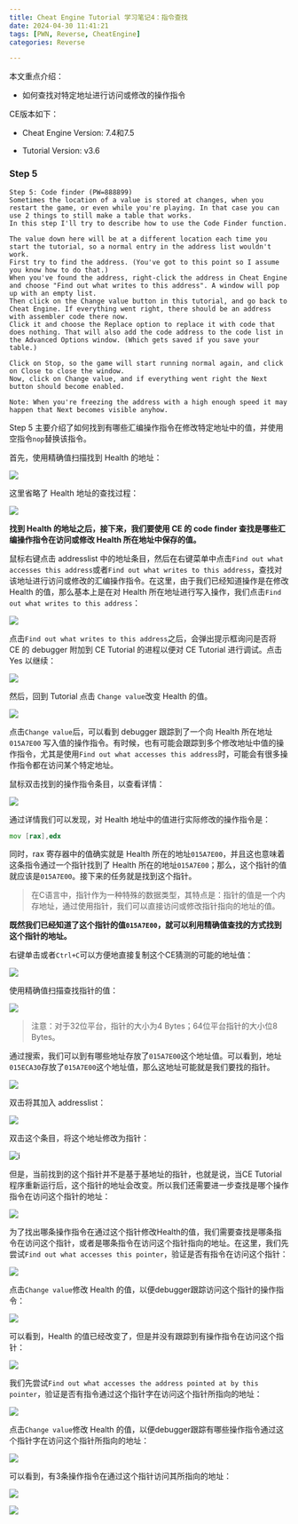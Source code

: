```yaml
---
title: Cheat Engine Tutorial 学习笔记4：指令查找
date: 2024-04-30 11:41:21
tags: [PWN, Reverse, CheatEngine]
categories: Reverse

---
```




本文重点介绍：

- 如何查找对特定地址进行访问或修改的操作指令

CE版本如下：

- Cheat Engine Version: 7.4和7.5

- Tutorial Version: v3.6



<!-- more -->

### Step 5

```text
Step 5: Code finder (PW=888899)
Sometimes the location of a value is stored at changes, when you restart the game, or even while you're playing. In that case you can use 2 things to still make a table that works.
In this step I'll try to describe how to use the Code Finder function.

The value down here will be at a different location each time you start the tutorial, so a normal entry in the address list wouldn't work.
First try to find the address. (You've got to this point so I assume you know how to do that.)
When you've found the address, right-click the address in Cheat Engine and choose "Find out what writes to this address". A window will pop up with an empty list.
Then click on the Change value button in this tutorial, and go back to Cheat Engine. If everything went right, there should be an address with assembler code there now.
Click it and choose the Replace option to replace it with code that does nothing. That will also add the code address to the code list in the Advanced Options window. (Which gets saved if you save your table.)

Click on Stop, so the game will start running normal again, and click on Close to close the window.
Now, click on Change value, and if everything went right the Next button should become enabled.

Note: When you're freezing the address with a high enough speed it may happen that Next becomes visible anyhow.
```

Step 5 主要介绍了如何找到有哪些汇编操作指令在修改特定地址中的值，并使用空指令`nop`替换该指令。

首先，使用精确值扫描找到 Health 的地址：

![](image-20240503184856179.png)

这里省略了 Health 地址的查找过程：

![](image-20240503185455807.png)

**找到 Health 的地址之后，接下来，我们要使用 CE 的 code finder 查找是哪些汇编操作指令在访问或修改 Health 所在地址中保存的值。**

鼠标右键点击 addresslist 中的地址条目，然后在右键菜单中点击`Find out what accesses this address`或者`Find out what writes to this address`，查找对该地址进行访问或修改的汇编操作指令。在这里，由于我们已经知道操作是在修改 Health 的值，那么基本上是在对 Health 所在地址进行写入操作，我们点击`Find out what writes to this address`：

![](image-20240503190432364.png)

点击`Find out what writes to this address`之后，会弹出提示框询问是否将 CE 的 debugger 附加到 CE Tutorial 的进程以便对 CE Tutorial 进行调试。点击 Yes 以继续：

![](image-20240503191226920.png)

然后，回到 Tutorial 点击 `Change value`改变 Health 的值。

![](image-20240503192355706.png)

点击`Change value`后，可以看到 debugger 跟踪到了一个向 Health 所在地址 `015A7E00` 写入值的操作指令。有时候，也有可能会跟踪到多个修改地址中值的操作指令，尤其是使用`Find out what accesses this address`时，可能会有很多操作指令都在访问某个特定地址。

鼠标双击找到的操作指令条目，以查看详情：

![](image-20240503194159974.png)

通过详情我们可以发现，对 Health 地址中的值进行实际修改的操作指令是：

```asm
mov [rax],edx
```

同时，rax 寄存器中的值确实就是 Health 所在的地址`015A7E00`，并且这也意味着这条指令通过一个指针找到了 Health 所在的地址`015A7E00`；那么，这个指针的值就应该是`015A7E00`。接下来的任务就是找到这个指针。

> 在C语言中，指针作为一种特殊的数据类型，其特点是：指针的值是一个内存地址，通过使用指针，我们可以直接访问或修改指针指向的地址的值。

**既然我们已经知道了这个指针的值`015A7E00`，就可以利用精确值查找的方式找到这个指针的地址。**

右键单击或者`Ctrl+C`可以方便地直接复制这个CE猜测的可能的地址值：

![](image-20240503195505674.png)

使用精确值扫描查找指针的值：

![](image-20240503200443215.png)

> 注意：对于32位平台，指针的大小为4 Bytes；64位平台指针的大小位8 Bytes。

通过搜索，我们可以到有哪些地址存放了`015A7E00`这个地址值。可以看到，地址`015ECA30`存放了`015A7E00`这个地址值，那么这地址可能就是我们要找的指针。

![](image-20240503200906802.png)

双击将其加入 addresslist：

![](image-20240503201219428.png)

双击这个条目，将这个地址修改为指针：

![i](image-20240503202036485.png)

但是，当前找到的这个指针并不是基于基地址的指针，也就是说，当CE Tutorial程序重新运行后，这个指针的地址会改变。所以我们还需要进一步查找是哪个操作指令在访问这个指针的地址：

![](image-20240503202909088.png)

为了找出哪条操作指令在通过这个指针修改Health的值，我们需要查找是哪条指令在访问这个指针，或者是哪条指令在访问这个指针指向的地址。在这里，我们先尝试`Find out what accesses this pointer`，验证是否有指令在访问这个指针：

![](image-20240503203834766.png)

点击`Change value`修改 Health 的值，以便debugger跟踪访问这个指针的操作指令：

![](image-20240503204851363.png)

可以看到，Health 的值已经改变了，但是并没有跟踪到有操作指令在访问这个指针：

![](image-20240503205117749.png)

我们先尝试`Find out what accesses the address pointed at by this pointer`，验证是否有指令通过这个指针字在访问这个指针所指向的地址：

![](image-20240503205215490.png)

点击`Change value`修改 Health 的值，以便debugger跟踪有哪些操作指令通过这个指针字在访问这个指针所指向的地址：

![](image-20240503205410666.png)

可以看到，有3条操作指令在通过这个指针访问其所指向的地址：

![](image-20240503205623963.png)

![](image-20240503205919362.png)
